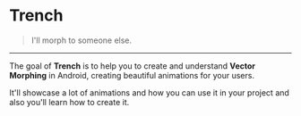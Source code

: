 # Trench

> I'll morph to someone else.

----

The goal of **Trench** is to help you to create and understand **Vector Morphing** in Android, creating beautiful animations for your users.

It'll showcase a lot of animations and how you can use it in your project and also you'll learn how to create it.
